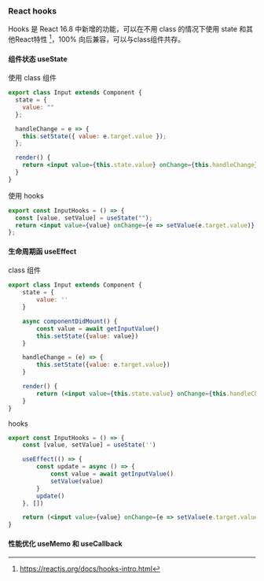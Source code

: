 ### React hooks

Hooks 是 React 16.8 中新增的功能，可以在不用 class 的情况下使用 state 和其他React特性 [^1]，100% 向后兼容，可以与class组件共存。

#### 组件状态 useState

使用 class 组件

```jsx
export class Input extends Component {
  state = {
    value: ""
  };

  handleChange = e => {
    this.setState({ value: e.target.value });
  };

  render() {
    return <input value={this.state.value} onChange={this.handleChange} />;
  }
}
```

使用 hooks

```jsx
export const InputHooks = () => {
  const [value, setValue] = useState("");
  return <input value={value} onChange={e => setValue(e.target.value)} />;
};
```

#### 生命周期函 useEffect

class 组件
```jsx
export class Input extends Component {
    state = {
        value: ''
    }

    async componentDidMount() {
        const value = await getInputValue()
        this.setState({value: value})
    }

    handleChange = (e) => {
        this.setState({value: e.target.value})
    }

    render() {
        return (<input value={this.state.value} onChange={this.handleChange} ></input>)
    }
}

```
hooks
```jsx
export const InputHooks = () => {
    const [value, setValue] = useState('')

    useEffect(() => {
        const update = async () => {
            const value = await getInputValue()
            setValue(value)
        }
        update()
    }, [])

    return (<input value={value} onChange={e => setValue(e.target.value)}></input>)
}
```



#### 性能优化 useMemo 和 useCallback



[^1]: https://reactjs.org/docs/hooks-intro.html